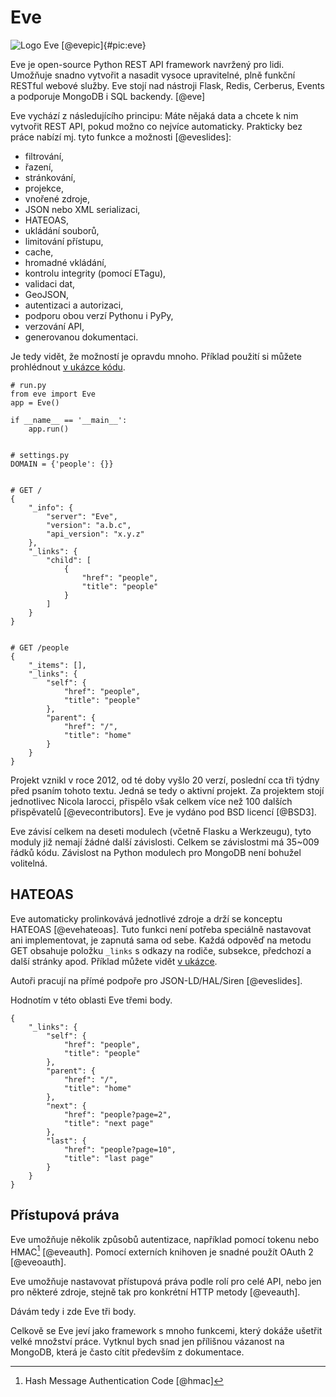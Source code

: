 Eve
===

![Logo Eve [@evepic]{#pic:eve}](images/eve)

Eve je open-source Python REST API framework navržený pro lidi.
Umožňuje snadno vytvořit a nasadit vysoce upravitelné, plně funkční RESTful webové služby.
Eve stojí nad nástroji Flask, Redis, Cerberus, Events a podporuje MongoDB i SQL backendy. [@eve]

Eve vychází z následujícího principu: Máte nějaká data a chcete k nim vytvořit REST API,
pokud možno co nejvíce automaticky. Prakticky bez práce nabízí mj. tyto funkce a možnosti [@eveslides]:

 * filtrování,
 * řazení,
 * stránkování,
 * projekce,
 * vnořené zdroje,
 * JSON nebo XML serializaci,
 * HATEOAS,
 * ukládání souborů,
 * limitování přístupu,
 * cache,
 * hromadné vkládání,
 * kontrolu integrity (pomocí ETagu),
 * validaci dat,
 * GeoJSON,
 * autentizaci a autorizaci,
 * podporu obou verzí Pythonu i PyPy,
 * verzování API,
 * generovanou dokumentaci.

Je tedy vidět, že možností je opravdu mnoho. Příklad použití si můžete prohlédnout [v ukázce kódu](#code:eve).

```{caption="{#code:eve}Příklad použití z dokumentace Eve \autocite{evedoc}" .python}
# run.py
from eve import Eve
app = Eve()

if __name__ == '__main__':
    app.run()


# settings.py
DOMAIN = {'people': {}}


# GET /
{
    "_info": {
        "server": "Eve",
        "version": "a.b.c",
        "api_version": "x.y.z"
    },
    "_links": {
        "child": [
            {
                "href": "people",
                "title": "people"
            }
        ]
    }
}


# GET /people
{
    "_items": [],
    "_links": {
        "self": {
            "href": "people",
            "title": "people"
        },
        "parent": {
            "href": "/",
            "title": "home"
        }
    }
}
```

Projekt vznikl v roce 2012, od té doby vyšlo 20 verzí, poslední cca tři týdny před psaním tohoto textu. Jedná se tedy o aktivní projekt.
Za projektem stojí jednotlivec Nicola Iarocci, přispělo však celkem více než 100 dalších přispěvatelů [@evecontributors].
Eve je vydáno pod BSD licencí [@BSD3].

Eve závisí celkem na deseti modulech (včetně Flasku a Werkzeugu), tyto moduly již nemají žádné další závislosti. Celkem se závislostmi má 35~009 řádků kódu. Závislost na Python modulech pro MongoDB není bohužel volitelná.

HATEOAS
-------

Eve automaticky prolinkovává jednotlivé zdroje a drží se konceptu HATEOAS [@evehateoas]. Tuto funkci není potřeba speciálně nastavovat ani implementovat, je zapnutá sama od sebe. Každá odpověď na metodu GET obsahuje položku `_links` s odkazy na rodiče, subsekce, předchozí a další stránky apod. Příklad můžete vidět [v ukázce](#code:evehateoas).

Autoři pracují na přímé podpoře pro JSON-LD/HAL/Siren [@eveslides].

Hodnotím v této oblasti Eve třemi body.

```{caption="{#code:evehateoas}Příklad HATEOAS principu z Eve \autocite{evehateoas}" .python}
{
    "_links": {
        "self": {
            "href": "people",
            "title": "people"
        },
        "parent": {
            "href": "/",
            "title": "home"
        },
        "next": {
            "href": "people?page=2",
            "title": "next page"
        },
        "last": {
            "href": "people?page=10",
            "title": "last page"
        }
    }
}
```

Přístupová práva
----------------

Eve umožňuje několik způsobů autentizace, například pomocí tokenu nebo HMAC[^hmac] [@eveauth].
Pomocí externích knihoven je snadné použít OAuth 2 [@eveoauth].

[^hmac]: Hash Message Authentication Code [@hmac]

Eve umožňuje nastavovat přístupová práva podle rolí pro celé API, nebo jen pro některé zdroje, stejně tak pro konkrétní HTTP metody [@eveauth].

Dávám tedy i zde Eve tři body.

Celkově se Eve jeví jako framework s mnoho funkcemi, který dokáže ušetřit velké množství práce. Vytknul bych snad jen přílišnou vázanost na MongoDB, která je často cítit především z dokumentace.
